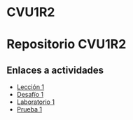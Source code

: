 # CVU1R2

# Repositorio CVU1R2

## Enlaces a actividades

- [Lección 1](https://link-a-leccion-1.com)
- [Desafío 1](https://link-a-desafio-1.com)
- [Laboratorio 1](https://link-a-laboratorio-1.com)
- [Prueba 1](https://link-a-prueba-1.com)
